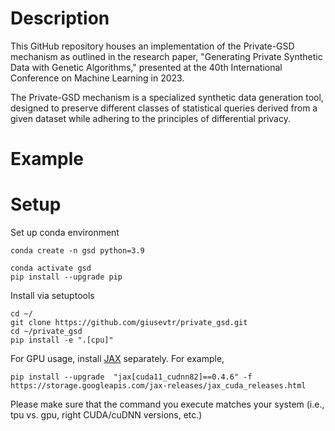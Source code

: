 
# Description 
This GitHub repository houses an implementation of the Private-GSD mechanism
as outlined in the research paper, "Generating Private Synthetic Data with
Genetic Algorithms," presented at the 40th International Conference
on Machine Learning in 2023.

The Private-GSD mechanism is a specialized synthetic data generation tool,
designed to preserve different classes of statistical queries derived
from a given dataset while adhering to the principles of differential privacy.

# Example 


# Setup

Set up conda environment
````
conda create -n gsd python=3.9

conda activate gsd 
pip install --upgrade pip
````

Install via setuptools
````
cd ~/
git clone https://github.com/giusevtr/private_gsd.git
cd ~/private_gsd 
pip install -e ".[cpu]"
````

For GPU usage, install [JAX](https://github.com/google/jax#installation) separately. For example,
````
pip install --upgrade  "jax[cuda11_cudnn82]==0.4.6" -f https://storage.googleapis.com/jax-releases/jax_cuda_releases.html
````
Please make sure that the command you execute matches your system (i.e., tpu vs. gpu, right CUDA/cuDNN versions, etc.)


